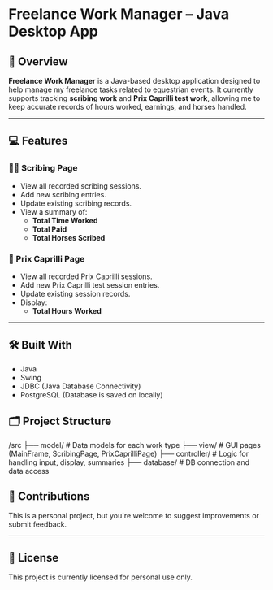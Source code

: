 #  Freelance Work Manager – Java Desktop App

## 📌 Overview

**Freelance Work Manager** is a Java-based desktop application designed to help manage my freelance tasks related to equestrian events. It currently supports tracking **scribing work** and **Prix Caprilli test work**, allowing me to keep accurate records of hours worked, earnings, and horses handled.

---

## 💻 Features

### 🐴📝 Scribing Page
- View all recorded scribing sessions.
- Add new scribing entries.
- Update existing scribing records.
- View a summary of:
  - **Total Time Worked**
  - **Total Paid**
  - **Total Horses Scribed**

### 🐎 Prix Caprilli Page
- View all recorded Prix Caprilli sessions.
- Add new Prix Caprilli test session entries.
- Update existing session records.
- Display:
  - **Total Hours Worked**

---

## 🛠️ Built With

- Java 
- Swing 
- JDBC (Java Database Connectivity)
- PostgreSQL (Database is saved on locally)

## 🗂️ Project Structure
/src
├── model/ # Data models for each work type
├── view/ # GUI pages (MainFrame, ScribingPage, PrixCaprilliPage)
├── controller/ # Logic for handling input, display, summaries
├── database/ # DB connection and data access


## 🤝 Contributions

This is a personal project, but you're welcome to suggest improvements or submit feedback.

---

## 📃 License

This project is currently licensed for personal use only.
